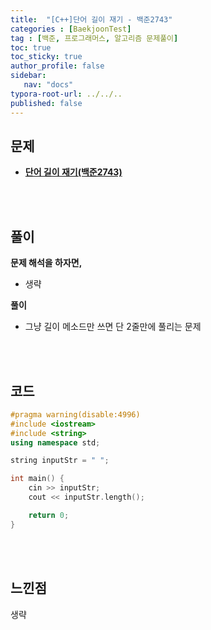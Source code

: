 ```yaml
---
title:  "[C++]단어 길이 재기 - 백준2743"
categories : [BaekjoonTest]
tag : [백준, 프로그래머스, 알고리즘 문제풀이]
toc: true
toc_sticky: true
author_profile: false
sidebar:
   nav: "docs"
typora-root-url: ../../..
published: false
---
```




## 문제

* **[단어 길이 재기(백준2743)](https://www.acmicpc.net/problem/2743)**

<br><br>

## 풀이

**문제 해석을 하자면,**

* 생략



**풀이**

* 그냥 길이 메소드만 쓰면 단 2줄만에 풀리는 문제
  




<br><br>

## 코드

```c++
#pragma warning(disable:4996)
#include <iostream>
#include <string>
using namespace std;

string inputStr = " ";

int main() {
	cin >> inputStr;
	cout << inputStr.length();

	return 0;
}

```

<br><br>

## 느낀점

생략
